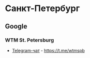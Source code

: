# Санкт-Петербург

## Google

### WTM St. Petersburg
- [Telegram-чат](https://t.me/wtmspb) - https://t.me/wtmspb
